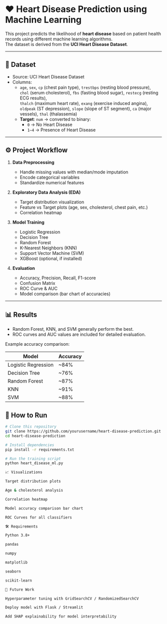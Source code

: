 # ❤️ Heart Disease Prediction using Machine Learning

This project predicts the likelihood of **heart disease** based on patient health records using different machine learning algorithms.  
The dataset is derived from the **UCI Heart Disease Dataset**.

---

## 📂 Dataset
- Source: UCI Heart Disease Dataset
- Columns:
  - `age`, `sex`, `cp` (chest pain type), `trestbps` (resting blood pressure),  
    `chol` (serum cholesterol), `fbs` (fasting blood sugar), `restecg` (resting ECG results),  
    `thalch` (maximum heart rate), `exang` (exercise induced angina),  
    `oldpeak` (ST depression), `slope` (slope of ST segment), `ca` (major vessels), `thal` (thalassemia)  
  - **Target**: `num` → converted to binary:
    - `0` → No Heart Disease  
    - `1–4` → Presence of Heart Disease

---

## ⚙️ Project Workflow
1. **Data Preprocessing**
   - Handle missing values with median/mode imputation
   - Encode categorical variables
   - Standardize numerical features

2. **Exploratory Data Analysis (EDA)**
   - Target distribution visualization
   - Feature vs Target plots (age, sex, cholesterol, chest pain, etc.)
   - Correlation heatmap

3. **Model Training**
   - Logistic Regression
   - Decision Tree
   - Random Forest
   - K-Nearest Neighbors (KNN)
   - Support Vector Machine (SVM)
   - XGBoost (optional, if installed)

4. **Evaluation**
   - Accuracy, Precision, Recall, F1-score
   - Confusion Matrix
   - ROC Curve & AUC
   - Model comparison (bar chart of accuracies)

---

## 📊 Results
- Random Forest, KNN, and SVM generally perform the best.  
- ROC curves and AUC values are included for detailed evaluation.  

Example accuracy comparison:

| Model              | Accuracy |
|--------------------|----------|
| Logistic Regression| ~84%     |
| Decision Tree      | ~76%     |
| Random Forest      | ~87%     |
| KNN                | ~91%     |
| SVM                | ~88%     |

## 🚀 How to Run
```bash
# Clone this repository
git clone https://github.com/yourusername/heart-disease-prediction.git
cd heart-disease-prediction

# Install dependencies
pip install -r requirements.txt

# Run the training script
python heart_disease_ml.py

📈 Visualizations

Target distribution plots

Age & cholesterol analysis

Correlation heatmap

Model accuracy comparison bar chart

ROC Curves for all classifiers

🛠 Requirements

Python 3.8+

pandas

numpy

matplotlib

seaborn

scikit-learn

📌 Future Work

Hyperparameter tuning with GridSearchCV / RandomizedSearchCV

Deploy model with Flask / Streamlit

Add SHAP explainability for model interpretability
